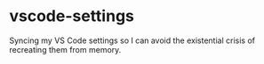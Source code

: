 # vscode-settings
Syncing my VS Code settings so I can avoid the existential crisis of recreating them from memory.
